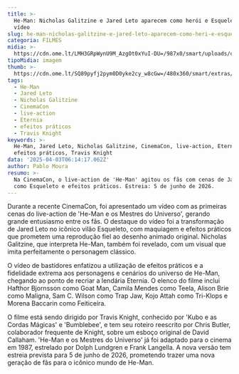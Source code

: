 ```yaml
---
title: >-
  He-Man: Nicholas Galitzine e Jared Leto aparecem como herói e Esqueleto em
  vídeo
slug: he-man-nicholas-galitzine-e-jared-leto-aparecem-como-heri-e-esqueleto-em-vdeo
categoria: FILMES
midia: >-
  https://cdn.ome.lt/LMH3GRpWynU9M_AzgOt0xYuI-DU=/987x0/smart/uploads/conteudo/fotos/OMELETE_CAPA_-_2025-03-25T110213.549.png
tipoMidia: imagem
thumb: >-
  https://cdn.ome.lt/SQ89pyfj2pym0D0yke2cy_w8cGw=/480x360/smart/extras/conteudos/omelete_THUMB_-_2025-03-25T110140.653.png
tags:
  - He-Man
  - Jared Leto
  - Nicholas Galitzine
  - CinemaCon
  - live-action
  - Eternia
  - efeitos práticos
  - Travis Knight
keywords: >-
  He-Man, Jared Leto, Nicholas Galitzine, CinemaCon, live-action, Eternia,
  efeitos práticos, Travis Knight
data: '2025-04-03T06:14:17.062Z'
author: Pablo Moura
resumo: >-
  Na CinemaCon, o live-action de 'He-Man' agitou os fãs com cenas de Jared Leto
  como Esqueleto e efeitos práticos. Estreia: 5 de junho de 2026.
---
```


Durante a recente CinemaCon, foi apresentado um vídeo com as primeiras cenas do live-action de 'He-Man e os Mestres do Universo', gerando grande entusiasmo entre os fãs. O destaque do vídeo foi a transformação de Jared Leto no icônico vilão Esqueleto, com maquiagem e efeitos práticos que prometem uma reprodução fiel ao desenho animado original. Nicholas Galitzine, que interpreta He-Man, também foi revelado, com um visual que imita perfeitamente o personagem clássico.

O vídeo de bastidores enfatizou a utilização de efeitos práticos e a fidelidade extrema aos personagens e cenários do universo de He-Man, chegando ao ponto de recriar a lendária Eternia. O elenco do filme inclui Hafthor Bjornsson como Goat Man, Camila Mendes como Teela, Alison Brie como Maligna, Sam C. Wilson como Trap Jaw, Kojo Attah como Tri-Klops e Morena Baccarin como Feiticeira.

O filme está sendo dirigido por Travis Knight, conhecido por 'Kubo e as Cordas Mágicas' e 'Bumblebee', e tem seu roteiro reescrito por Chris Butler, colaborador frequente de Knight, sobre um esboço original de David Callaham. 'He-Man e os Mestres do Universo' já foi adaptado para o cinema em 1987, estrelado por Dolph Lundgren e Frank Langella. A nova versão tem estreia prevista para 5 de junho de 2026, prometendo trazer uma nova geração de fãs para o icônico mundo de He-Man.
